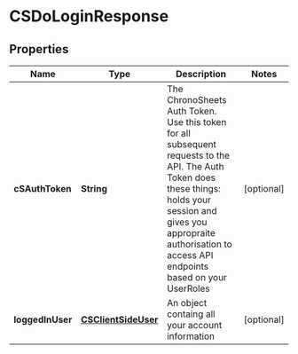 
# CSDoLoginResponse

## Properties
Name | Type | Description | Notes
------------ | ------------- | ------------- | -------------
**cSAuthToken** | **String** | The ChronoSheets Auth Token.  Use this token for all subsequent requests to the API.  The Auth Token does these things: holds your session and gives you appropraite authorisation to access API endpoints based on your UserRoles |  [optional]
**loggedInUser** | [**CSClientSideUser**](CSClientSideUser.md) | An object containg all your account information |  [optional]



